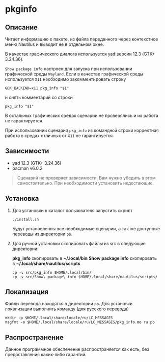 # pkginfo

## Описание

Читает информацию о пакете, из файла переданного через контекстное меню Nautilus и выводит ее в отдельном окне.

В качестве графического диалога используется yad версии 12.3 (GTK+ 3.24.36).

`Show package info` настроен для запуска при использовании графической среды `Wayland`. Если в качестве графической среды используется `X11` необходимо закомментировать строку

```
GDK_BACKEND=x11 pkg_info "$1"
```

и снять комментарий со строки

```
pkg_info "$1"
```

В остальных графических средах сценарии не проверялись и их работа не гарантируется.

При использовании сценария `pkg_info` из командной строки корректная работа в средах отличных от `X11` не гарантируется.

## Зависимости

 - yad 12.3 (GTK+ 3.24.36)
 - pacman v6.0.2

 > Сценарий не проверяет зависимости. Вам нужно убедить в этом самостоятельно. При необходимости установить недостающие.

## Установка

 1. Для установки в каталог пользователя запустить скрипт 

    ```
    ./install.sh
    ```

    Будут установленны все необходимые сценарии, а так же доступные переводы из директории `po`.

 2. Для ручной установки скопировать файлы из src в следующие директории:

    **pkg_info** скопировать в **~/.local/bin**
    **Show package info** скопировать в **~/.local/share/nautilus/scripts**
    
    ```
    cp -v src/pkg_info $HOME/.local/bin/
    cp -v src/Show\ package\ info $HOME/.local/share/nautilus/scripts/
    ```

## Локализация

Файлы перевода находятся в директории `po`. Для установки локализации выполнить команду (для русского перевода)

```
mkdir -p $HOME/.local/share/locale/ru/LC_MESSAGES
msgfmt -o $HOME/.local/share/locale/ru/LC_MESSAGES/pkg_info.mo ru.po
```

## Распространение

Данное программное обеспечение распространяется как есть, без предоставления каких-либо гарантий.
